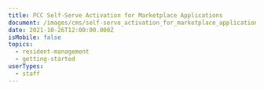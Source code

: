 ```yaml
---
title: PCC Self-Serve Activation for Marketplace Applications
document: /images/cms/self-serve_activation_for_marketplace_applications-_june_3_1.pdf
date: 2021-10-26T12:00:00.000Z
isMobile: false
topics:
  - resident-management
  - getting-started
userTypes:
  - staff
---
```

